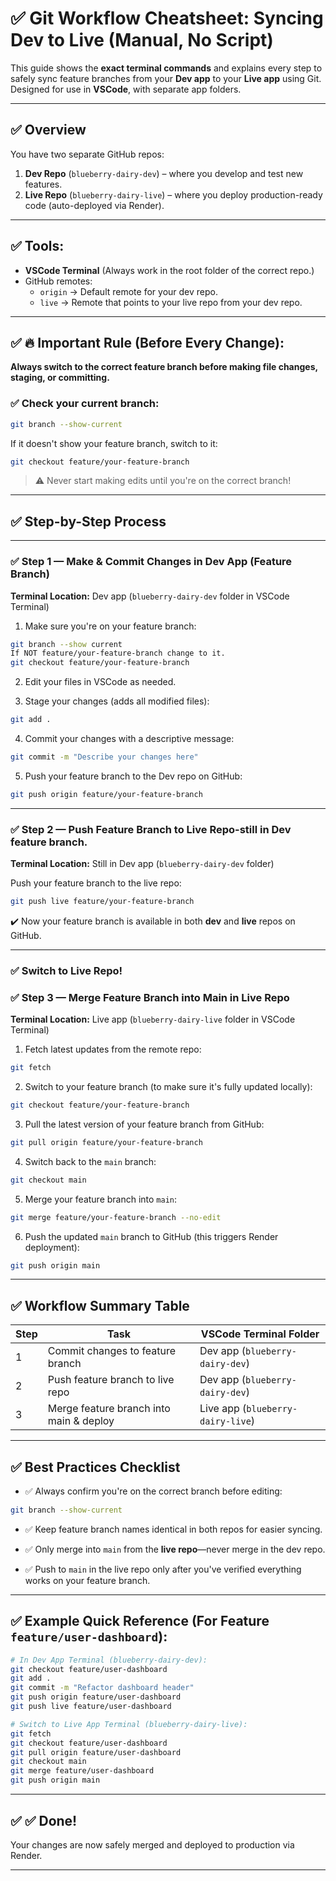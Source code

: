 # ✅ Git Workflow Cheatsheet: Syncing Dev to Live (Manual, No Script)

This guide shows the **exact terminal commands** and explains every step to safely sync feature branches from your **Dev app** to your **Live app** using Git.  
Designed for use in **VSCode**, with separate app folders.

---

## ✅ Overview

You have two separate GitHub repos:

1. **Dev Repo** (`blueberry-dairy-dev`) – where you develop and test new features.
2. **Live Repo** (`blueberry-dairy-live`) – where you deploy production-ready code (auto-deployed via Render).

---

## ✅ Tools:

- **VSCode Terminal** (Always work in the root folder of the correct repo.)
- GitHub remotes:
  - `origin` → Default remote for your dev repo.
  - `live` → Remote that points to your live repo from your dev repo.

---

## ✅ 🔥 Important Rule (Before Every Change):

**Always switch to the correct feature branch before making file changes, staging, or committing.**

### ✅ Check your current branch:

```bash
git branch --show-current
```

If it doesn't show your feature branch, switch to it:

```bash
git checkout feature/your-feature-branch
```

> ⚠️ Never start making edits until you're on the correct branch!

---

## ✅ Step-by-Step Process

---

### ✅ Step 1 — Make & Commit Changes in Dev App (Feature Branch)

**Terminal Location:** Dev app (`blueberry-dairy-dev` folder in VSCode Terminal)

1. Make sure you're on your feature branch:

```bash
git branch --show current
If NOT feature/your-feature-branch change to it.
git checkout feature/your-feature-branch
```

2. Edit your files in VSCode as needed.

3. Stage your changes (adds all modified files):

```bash
git add .
```

4. Commit your changes with a descriptive message:

```bash
git commit -m "Describe your changes here"
```

5. Push your feature branch to the Dev repo on GitHub:

```bash
git push origin feature/your-feature-branch
```

---

### ✅ Step 2 — Push Feature Branch to Live Repo-still in Dev feature branch.

**Terminal Location:** Still in Dev app (`blueberry-dairy-dev` folder)

Push your feature branch to the live repo:

```bash
git push live feature/your-feature-branch
```

✔️ Now your feature branch is available in both **dev** and **live** repos on GitHub.

---

### ✅ Switch to Live Repo!

### ✅ Step 3 — Merge Feature Branch into Main in Live Repo

**Terminal Location:** Live app (`blueberry-dairy-live` folder in VSCode Terminal)

1. Fetch latest updates from the remote repo:

```bash
git fetch
```

2. Switch to your feature branch (to make sure it's fully updated locally):

```bash
git checkout feature/your-feature-branch
```

3. Pull the latest version of your feature branch from GitHub:

```bash
git pull origin feature/your-feature-branch
```

4. Switch back to the `main` branch:

```bash
git checkout main
```

5. Merge your feature branch into `main`:

```bash
git merge feature/your-feature-branch --no-edit

```

6. Push the updated `main` branch to GitHub (this triggers Render deployment):

```bash
git push origin main
```

---

## ✅ Workflow Summary Table

| Step | Task                                    | VSCode Terminal Folder            |
| ---- | --------------------------------------- | --------------------------------- |
| 1    | Commit changes to feature branch        | Dev app (`blueberry-dairy-dev`)   |
| 2    | Push feature branch to live repo        | Dev app (`blueberry-dairy-dev`)   |
| 3    | Merge feature branch into main & deploy | Live app (`blueberry-dairy-live`) |

---

## ✅ Best Practices Checklist

- ✅ Always confirm you're on the correct branch before editing:

```bash
git branch --show-current
```

- ✅ Keep feature branch names identical in both repos for easier syncing.

- ✅ Only merge into `main` from the **live repo**—never merge in the dev repo.

- ✅ Push to `main` in the live repo only after you've verified everything works on your feature branch.

---

## ✅ Example Quick Reference (For Feature `feature/user-dashboard`):

```bash
# In Dev App Terminal (blueberry-dairy-dev):
git checkout feature/user-dashboard
git add .
git commit -m "Refactor dashboard header"
git push origin feature/user-dashboard
git push live feature/user-dashboard

# Switch to Live App Terminal (blueberry-dairy-live):
git fetch
git checkout feature/user-dashboard
git pull origin feature/user-dashboard
git checkout main
git merge feature/user-dashboard
git push origin main
```

---

## ✅ ✅ Done!

Your changes are now safely merged and deployed to production via Render.

---
